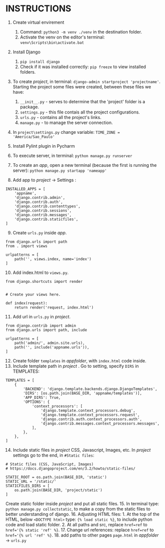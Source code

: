 # INSTRUCTIONS

1. Create virtual envirement<br>
   1. Command: ```python3 -m venv ./venv``` in the destination folder.
   2. Activate the venv on the editor's terminal: ```venv\Scripts\bin\activate.bat```
2. Install Django
   1. ````pip install django````
   2. Check if it was installed correctly: ````pip freeze```` to view installed folders.
3. To create *project*, in terminal: ````django-admin startproject 'projectname'````. Starting the project some files were created, between these files we have:
   1. ````__init__.py```` - serves to determine that the 'project' folder is a package.
   2. ````settings.py```` - this file contais all the project configurations.
   3. ````urls.py```` - contains all the project's links.
   4. ````manage.py```` - to manage the server connection.

4. In ````project\settings.py```` change variable: ````TIME_ZONE = 'America/Sao_Paulo'````
5. Install Pylint plugin in Pycharm
6. To execute server, in terminal: ````python manage.py runserver````
7. To create an *app*, open a new terminal (because the first is running the server): ````python manage.py startapp 'nameapp'````
8. Add app to *project* -> Settings : 
````
INSTALLED_APPS = [
    'appname',
    'django.contrib.admin',
    'django.contrib.auth',
    'django.contrib.contenttypes',
    'django.contrib.sessions',
    'django.contrib.messages',
    'django.contrib.staticfiles',
]
````
9. Create ````urls.py```` inside *app*.
````
from django.urls import path
from . import views

urlpatterns = [
    path('', views.index, name='index')
]
````
10. Add index.html to ````views.py````.
````
from django.shortcuts import render


# Create your views here.

def index(request):
    return render('request, index.html')
````
11. Add url in ````urls.py```` in *project*.
````
from django.contrib import admin
from django.urls import path, include

urlpatterns = [
    path('admin/', admin.site.urls),
    path('', include('appname.urls')),
]
````
12. Create folder ````templates```` in *appfolder*, with ````index.html```` code inside.
13. Include template path in *project* .
Go to setting, specify ````DIRS```` in TEMPLATES:
````
TEMPLATES = [
    {
        'BACKEND': 'django.template.backends.django.DjangoTemplates',
        'DIRS': [os.path.join(BASE_DIR, 'appname/templates')],
        'APP_DIRS': True,
        'OPTIONS': {
            'context_processors': [
                'django.template.context_processors.debug',
                'django.template.context_processors.request',
                'django.contrib.auth.context_processors.auth',
                'django.contrib.messages.context_processors.messages',
            ],
        },
    },
]
````
14. Include static files in *project* CSS, Javascript, Images, etc.
In *project* settings go to the end, in ````#Static files````:
````
# Static files (CSS, JavaScript, Images)
# https://docs.djangoproject.com/en/3.2/howto/static-files/

STATIC_ROOT = os.path.join(BASE_DIR, 'static')
STATIC_URL = '/static/'
STATICFILES_DIRS = [
    os.path.join(BASE_DIR, 'project/static')
]

````
Create static folder inside *project* and put all static files.
15. In terminal type: ````python manage.py collectstatic````, to make a copy from the static files to better understanding of django.
16. Adjusting HTML files:
    1. At the top of the HTML, below `<DOCTYPE html>` type: `{% load static %}`, to include python code and load static folder.
    2. At all paths and src, replace `href=ref` to `href='{% static 'ref' %}`.
17. Change url references: replace `href=ref` to `href='{% url 'ref' %}`.
18. add paths to other pages ``page.html`` in *appfolder* -> `urls.py`
